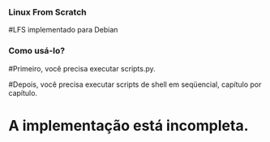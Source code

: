 ### Linux From Scratch

#LFS implementado para Debian

### Como usá-lo?

#Primeiro, você precisa executar scripts.py.

#Depois, você precisa executar scripts de shell em seqüencial, capítulo por capítulo.

# A implementação está incompleta.
